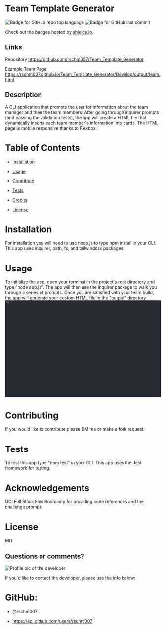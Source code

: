 
# Team Template Generator

![Badge for GitHub repo top language](https://img.shields.io/github/languages/top/rschm007/Team_Template_Generator?style=flat&logo=appveyor) ![Badge for GitHub last commit](https://img.shields.io/github/last-commit/rschm007/Team_Template_Generator?style=flat&logo=appveyor)
  
Check out the badges hosted by [shields.io](https://shields.io/).

## Links

Repository <a href="https://github.com/rschm007/Team_Template_Generator">https://github.com/rschm007/Team_Template_Generator</a>

Example Team Page: <a href="https://rschm007.github.io/Team_Template_Generator/Develop/output/team.html">https://rschm007.github.io/Team_Template_Generator/Develop/output/team.html</a>


## Description

A CLI application that prompts the user for information about the team manager and then the team members. After going through inquirer prompts (and passing the validation tests), the app will create a HTML file that dynamically inserts each team member's information into cards. The HTML page is mobile responsive thanks to Flexbox.

# Table of Contents
* [Installation](#installation)

* [Usage](#usage)

* [Contribute](#contribute)

* [Tests](#tests)

* [Credits](#credits)

* [License](#license)

# Installation

For installation you will need to use node.js to type npm install in your CLI. This app uses inquirer, path, fs, and tailwindcss packages.


# Usage

To initialize the app, open your terminal in the project's root directory and type "node app.js". The app will then use the inquirer package to walk you through a series of prompts. Once you are satisfied with your team build, the app will generate your custom HTML file in the "output" directory
<img src="https://raw.githubusercontent.com/rschm007/Team_Template_Generator/main/Develop/Assets/imgs/demo_1.gif" alt="Team Template Generator Demo Image" style="max-width:100%;">

# Contributing

If you would like to contribute please DM me or make a fork request.


# Tests

To test this app type "npm test" in your CLI. This app uses the Jest framework for testing.


# Acknowledgements

UCI Full Stack Flex Bootcamp for providing code references and the challenge prompt.


# License

MIT



## Questions or comments?

![Profile pic of the developer](https://avatars1.githubusercontent.com/u/69170803?v=4)

If you'd like to contact the developer, please use the info below:

# GitHub:

* @rschm007 

* https://api.github.com/users/rschm007
